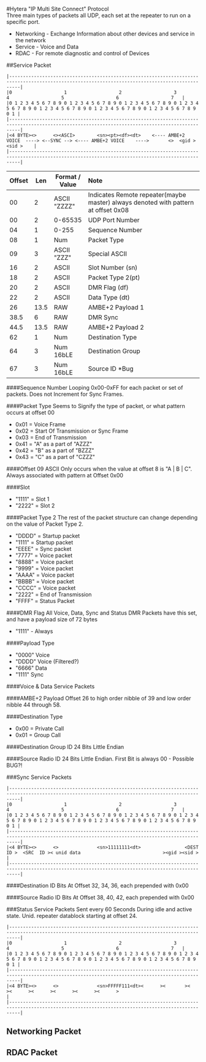 #Hytera "IP Multi Site Connect" Protocol  
Three main types of packets all UDP, each set at the repeater to run on a specific port.
* Networking - Exchange Information about other devices and service in the network
* Service - Voice and Data 
* RDAC - For remote diagnostic and control of Devices

##Service Packet
```
|------------------------------------------------------------------------------------------------------------------------------------------------|
|0                   1                   2                   3                   4                   5                   6                   7   | 
|0 1 2 3 4 5 6 7 8 9 0 1 2 3 4 5 6 7 8 9 0 1 2 3 4 5 6 7 8 9 0 1 2 3 4 5 6 7 8 9 0 1 2 3 4 5 6 7 8 9 0 1 2 3 4 5 6 7 8 9 0 1 2 3 4 5 6 7 8 9 0 1 |
|------------------------------------------------------------------------------------------------------------------------------------------------|
|<4 BYTE><>      <><ASCI>        <sn><pt><df><dt>    <---- AMBE+2 VOICE  ----> <--SYNC --> <---- AMBE+2 VOICE    ---->       <>  <gid ><sid >    |
|------------------------------------------------------------------------------------------------------------------------------------------------|
```


| Offset | Len | Format / Value          |Note               |
| ------ | ------  | --------------------|:----------------- |
|  00    |  2      |   ASCII "ZZZZ"      | Indicates Remote repeater(maybe master) always denoted with pattern at offset 0x08  |
|  00    |  2      |   0-65535           | UDP Port Number   | 
|  04    |  1      |   0-255             | Sequence Number   | 
|  08    |  1      |   Num               | Packet Type       | 
|  09    |  3      |   ASCII "ZZZ"       | Special ASCII     |
|  16    |  2      |   ASCII             | Slot Number  (sn) |
|  18    |  2      |   ASCII             | Packet Type 2(pt) |
|  20    |  2      |   ASCII             | DMR Flag     (df) |
|  22    |  2      |   ASCII             | Data Type    (dt) |
|  26    |  13.5   |   RAW               | AMBE+2 Payload 1  |
|  38.5  |  6      |   RAW               | DMR Sync          |
|  44.5  |  13.5   |   RAW               | AMBE+2 Payload 2  |
|  62    |  1      |   Num               | Destination Type  |
|  64    |  3      |   Num 16bLE         | Destination Group |
|  67    |  3      |   Num 16bLE         | Source ID *Bug    |


####Sequence Number
 Looping 0x00-0xFF for each packet or set of packets. Does not Increment for Sync Frames. 
 
####Packet Type
Seems to Signify the type of packet, or what pattern occurs at offset 00
* 0x01 = Voice Frame
* 0x02 = Start Of Transmission or Sync Frame
* 0x03 = End of Transmission 
* 0x41 = "A" as a part of "AZZZ"
* 0x42 = "B" as a part of "BZZZ"
* 0x43 = "C" as a part of "CZZZ"

####Offset 09 ASCII
Only occurs when the value at offset 8 is "A | B | C". Always associated with pattern at Offset 0x00
          
####Slot
* "1111" = Slot 1
* "2222" = Slot 2

####Packet Type 2
The rest of the packet structure can change depending on the value of Packet Type 2.
* "DDDD" = Startup packet
* "1111" = Startup packet
* "EEEE" = Sync packet  
* "7777" = Voice packet
* "8888" = Voice packet
* "9999" = Voice packet
* "AAAA" = Voice packet
* "BBBB" = Voice packet
* "CCCC" = Voice packet
* "2222" = End of Transmission
* "FFFF" = Status Packet

####DMR Flag
All Voice, Data, Sync and Status DMR Packets have this set, and have a payload size of 72 bytes 
* "1111" - Always
 
####Payload Type
* "0000" Voice
* "DDDD" Voice (Filtered?)
* "6666" Data 
* "1111" Sync 

####Voice & Data Service Packets

####AMBE+2 Payload
Offset 26 to high order nibble of 39 and low order nibble 44 through 58.

####Destination Type
* 0x00 = Private Call 
* 0x01 = Group Call

####Destination Group ID
24 Bits Little Endian

####Source Radio ID
24 Bits Little Endian. First Bit is always 00 - Possible BUG?!

###Sync Service Packets

```
|------------------------------------------------------------------------------------------------------------------------------------------------|
|0                   1                   2                   3                   4                   5                   6                   7   |
|0 1 2 3 4 5 6 7 8 9 0 1 2 3 4 5 6 7 8 9 0 1 2 3 4 5 6 7 8 9 0 1 2 3 4 5 6 7 8 9 0 1 2 3 4 5 6 7 8 9 0 1 2 3 4 5 6 7 8 9 0 1 2 3 4 5 6 7 8 9 0 1 |
|------------------------------------------------------------------------------------------------------------------------------------------------|
|<4 BYTE><>      <>              <sn>11111111<dt>                <DEST ID >  <SRC  ID >< unid data                              ><gid ><sid >    |
|------------------------------------------------------------------------------------------------------------------------------------------------|
```
####Destination ID
Bits At Offset 32, 34, 36, each prepended with 0x00

####Source Radio ID
Bits At Offset 38, 40, 42, each prepended with 0x00

###Status Service Packets
Sent every 60 Seconds During idle and active state. Unid. repeater datablock starting at offset 24. 

```
|------------------------------------------------------------------------------------------------------------------------------------------------|
|0                   1                   2                   3                   4                   5                   6                   7   |
|0 1 2 3 4 5 6 7 8 9 0 1 2 3 4 5 6 7 8 9 0 1 2 3 4 5 6 7 8 9 0 1 2 3 4 5 6 7 8 9 0 1 2 3 4 5 6 7 8 9 0 1 2 3 4 5 6 7 8 9 0 1 2 3 4 5 6 7 8 9 0 1 |
|------------------------------------------------------------------------------------------------------------------------------------------------|
|<4 BYTE><>      <>              <sn>FFFFF111<dt><      ><       ><     ><      ><      ><      ><      ><      >                                |
|------------------------------------------------------------------------------------------------------------------------------------------------|
```


## Networking Packet ##

## RDAC Packet ##
